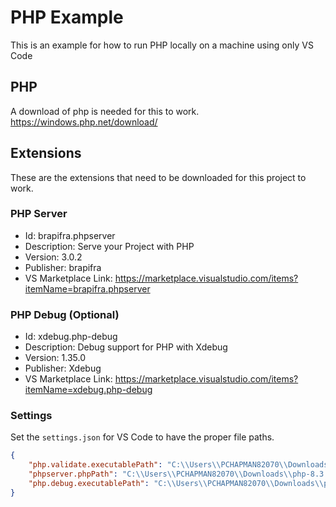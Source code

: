 # PHP Example

This is an example for how to run PHP locally on a machine using only VS Code

## PHP
A download of php is needed for this to work.
https://windows.php.net/download/

## Extensions
These are the extensions that need to be downloaded for this project to work.

### PHP Server
- Id: brapifra.phpserver
- Description: Serve your Project with PHP
- Version: 3.0.2
- Publisher: brapifra
- VS Marketplace Link: https://marketplace.visualstudio.com/items?itemName=brapifra.phpserver


### PHP Debug (Optional)
- Id: xdebug.php-debug
- Description: Debug support for PHP with Xdebug
- Version: 1.35.0
- Publisher: Xdebug
- VS Marketplace Link: https://marketplace.visualstudio.com/items?itemName=xdebug.php-debug

### Settings
Set the `settings.json` for VS Code to have the proper file paths. 
```json
{
    "php.validate.executablePath": "C:\\Users\\PCHAPMAN82070\\Downloads\\php-8.3.11-nts-Win32-vs16-x64\\php.exe",
    "phpserver.phpPath": "C:\\Users\\PCHAPMAN82070\\Downloads\\php-8.3.11-nts-Win32-vs16-x64\\php.exe",
    "php.debug.executablePath": "C:\\Users\\PCHAPMAN82070\\Downloads\\php-8.3.11-nts-Win32-vs16-x64\\php.exe"
}
```